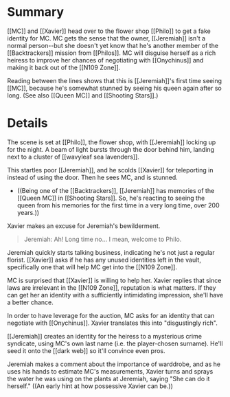 # Summary

[[MC]] and [[Xavier]] head over to the flower shop [[Philo]] to get a fake identity for MC. MC gets the sense that the owner, [[Jeremiah]] isn't a normal person--but she doesn't yet know that he's another member of the [[Backtrackers]] mission from [[Philos]]. MC will disguise herself as a rich heiress to improve her chances of negotiating with [[Onychinus]] and making it back out of the [[N109 Zone]].

Reading between the lines shows that this is [[Jeremiah]]'s first time seeing [[MC]], because he's somewhat stunned by seeing his queen again after so long. (See also [[Queen MC]] and [[Shooting Stars]].)

# Details
The scene is set at [[Philo]], the flower shop, with [[Jeremiah]] locking up for the night. A beam of light bursts through the door behind him, landing next to a cluster of [[wavyleaf sea lavenders]].

This startles poor [[Jeremiah]], and he scolds [[Xavier]] for teleporting in instead of using the door. Then he sees MC, and is stunned.
* ((Being one of the [[Backtrackers]], [[Jeremiah]] has memories of the [[Queen MC]] in [[Shooting Stars]]. So, he's reacting to seeing the queen from his memories for the first time in a very long time, over 200 years.))

Xavier makes an excuse for Jeremiah's bewilderment.

> Jeremiah: Ah! Long time no... I mean, welcome to Philo.

Jeremiah quickly starts talking business, indicating he's not just a regular florist. [[Xavier]] asks if he has any unused identities left in the vault, specifically one that will help MC get into the [[N109 Zone]].

MC is surprised that [[Xavier]] is willing to help her. Xavier replies that since laws are irrelevant in the [[N109 Zone]], reputation is what matters. If they can get her an identity with a sufficiently intimidating impression, she'll have a better chance.

In order to have leverage for the auction, MC asks for an identity that can negotiate with [[Onychinus]]. Xavier translates this into "disgustingly rich".

[[Jeremiah]] creates an identity for the heiress to a mysterious crime syndicate, using MC's own last name (i.e. the player-chosen surname). He'll seed it onto the [[dark web]] so it'll convince even pros.

Jeremiah makes a comment about the importance of warddrobe, and as he uses his hands to estimate MC's measurements, Xavier turns and sprays the water he was using on the plants at Jeremiah, saying "She can do it herself." ((An early hint at how possessive Xavier can be.))